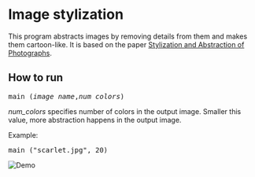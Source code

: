 # Image stylization

This program abstracts images by removing details from them and makes them cartoon-like. It is based on the paper [Stylization and Abstraction of Photographs](https://www.cs.rutgers.edu/~decarlo/pubs/sg02.pdf).

## How to run

<pre>
main (<i>image_name</i>,<i>num_colors</i>)
</pre>

*num_colors* specifies number of colors in the output image. Smaller this value, more abstraction happens in the output image.

Example:

<pre>
main ("scarlet.jpg", 20)
</pre>

![Demo](https://raw.github.com/koderok/image-stylize/master/assets/demo.png)
